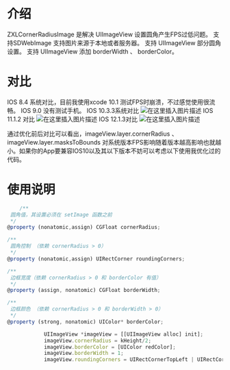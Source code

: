 # 介绍
ZXLCornerRadiusImage 是解决 UIImageView 设置圆角产生FPS过低问题。
支持SDWebImage
支持图片来源于本地或者服务器。
支持 UIImageView 部分圆角设置。
支持 UIImageView 添加 borderWidth 、 borderColor。
# 对比
IOS 8.4 系统对比，目前我使用xcode 10.1 测试FPS时崩溃，不过感觉使用很流畅。
IOS 9.0 没有测试手机。
IOS 10.3.3系统对比 
![在这里插入图片描述](https://img-blog.csdnimg.cn/20190131115437245.png?x-oss-process=image/watermark,type_ZmFuZ3poZW5naGVpdGk,shadow_10,text_aHR0cHM6Ly9ibG9nLmNzZG4ubmV0L3NreV9sb25nX2ZseQ==,size_16,color_FFFFFF,t_70)
IOS 11.1.2 对比
![在这里插入图片描述](https://img-blog.csdnimg.cn/20190131134328157.png?x-oss-process=image/watermark,type_ZmFuZ3poZW5naGVpdGk,shadow_10,text_aHR0cHM6Ly9ibG9nLmNzZG4ubmV0L3NreV9sb25nX2ZseQ==,size_16,color_FFFFFF,t_70)
IOS 12.1.3对比
![在这里插入图片描述](https://img-blog.csdnimg.cn/20190131134826393.png?x-oss-process=image/watermark,type_ZmFuZ3poZW5naGVpdGk,shadow_10,text_aHR0cHM6Ly9ibG9nLmNzZG4ubmV0L3NreV9sb25nX2ZseQ==,size_16,color_FFFFFF,t_70)

通过优化前后对比可以看出，imageView.layer.cornerRadius 、 imageView.layer.masksToBounds 对系统版本FPS影响随着版本越高影响也就越小。如果你的App要兼容IOS10以及其以下版本不妨可以考虑以下使用我优化过的代码。
# 使用说明
```javascript
    /**
 圆角值，其设置必须在 setImage 函数之前
 */
@property (nonatomic,assign) CGFloat cornerRadius;

/**
 圆角控制 （依赖 cornerRadius > 0）
 */
@property (nonatomic,assign) UIRectCorner roundingCorners;

/**
 边框宽度（依赖 cornerRadius > 0 和 borderColor 有值）
 */
@property (assign, nonatomic) CGFloat borderWidth;

/**
 边框颜色 （依赖 cornerRadius > 0 和 borderWidth > 0）
 */
@property (strong, nonatomic) UIColor* borderColor;

```


```javascript
            UIImageView *imageView = [[UIImageView alloc] init];
            imageView.cornerRadius = kHeight/2;
            imageView.borderColor = [UIColor redColor];
            imageView.borderWidth = 1;
            imageView.roundingCorners = UIRectCornerTopLeft | UIRectCornerTopRight;
```


